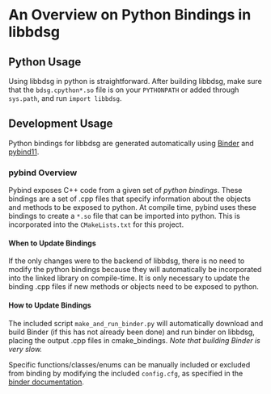 # An Overview on Python Bindings in libbdsg

## Python Usage

Using libbdsg in python is straightforward.  After building libbdsg, make sure that the `bdsg.cpython*.so` file is on your `PYTHONPATH` or added through `sys.path`, and run `import libbdsg`.

## Development Usage

Python bindings for libbdsg are generated automatically using [Binder](https://github.com/RosettaCommons/binder) and [pybind11](https://github.com/pybind/pybind11).

### pybind Overview

Pybind exposes C++ code from a given set of *python bindings*.  These bindings are a set of .cpp files that specify information about the objects and methods to be exposed to python.  At compile time, pybind uses these bindings to create a `*.so` file that can be imported into python.  This is incorporated into the `CMakeLists.txt` for this project.

#### When to Update Bindings
 
If the only changes were to the backend of libbdsg, there is no need to modify the python bindings because they will automatically be incorporated into the linked library on compile-time. It is only necessary to update the binding .cpp files if new methods or objects need to be exposed to python.

#### How to Update Bindings

The included script `make_and_run_binder.py` will automatically download and build Binder (if this has not already been done) and run binder on libbdsg, placing the output .cpp files in cmake_bindings.  *Note that building Binder is very slow.*

Specific functions/classes/enums can be manually included or excluded from binding by modifying the included `config.cfg`, as specified in the [binder documentation](https://cppbinder.readthedocs.io/en/latest/config.html#config-file-options).

